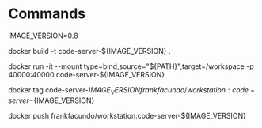 # Commands

IMAGE_VERSION=0.8

docker build -t code-server-${IMAGE_VERSION} .

docker run -it --mount type=bind,source="${PATH}",target=/workspace -p 40000:40000 code-server-${IMAGE_VERSION}

docker tag code-server-${IMAGE_VERSION} frankfacundo/workstation:code-server-${IMAGE_VERSION}

docker push frankfacundo/workstation:code-server-${IMAGE_VERSION}
